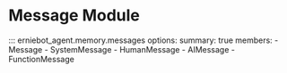 
# Message Module


::: erniebot_agent.memory.messages
    options:
        summary: true
        members:
        - Message
        - SystemMessage
        - HumanMessage
        - AIMessage
        - FunctionMessage